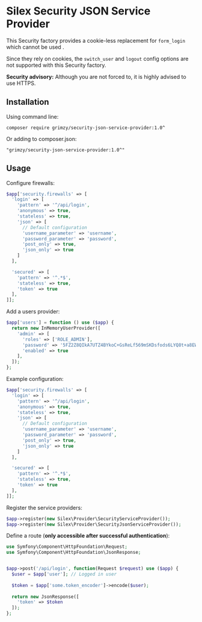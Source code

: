 # Silex Security JSON Service Provider

This Security factory provides a cookie-less replacement for `form_login` which cannot be used .

Since they rely on cookies, the `switch_user` and `logout` config options are not supported with this Security factory.

**Security advisory:** Although you are not forced to, it is highly advised to use HTTPS.

## Installation

Using command line:

```shell
composer require grimzy/security-json-service-provider:1.0^
```

Or adding to composer.json:

```
"grimzy/security-json-service-provider:1.0^"
```

## Usage

Configure firewalls:

```php
$app['security.firewalls' => [
  'login' => [
    'pattern' => '^/api/login',
    'anonymous' => true,
    'stateless' => true,
    'json' => [
      // Default configuration
      'username_parameter' => 'username',
      'password_parameter' => 'password',
      'post_only' => true,
      'json_only' => true
    ]
  ],

  'secured' => [
    'pattern' => '^.*$',
    'stateless' => true,
    'token' => true	
  ],
]];
```

Add a users provider:

```php
$app['users'] = function () use ($app) {
  return new InMemoryUserProvider([
    'admin' => [
      'roles' => ['ROLE_ADMIN'],
      'password' => '5FZ2Z8QIkA7UTZ4BYkoC+GsReLf569mSKDsfods6LYQ8t+a8EW9oaircfMpmaLbPBh4FOBiiFyLfuZmTSUwzZg==',	// foo
      'enabled' => true
    ],
  ]);
};
```

Example configuration:

```php
$app['security.firewalls' => [
  'login' => [
    'pattern' => '^/api/login',
    'anonymous' => true,
    'stateless' => true,
    'json' => [
      // Default configuration
      'username_parameter' => 'username',
      'password_parameter' => 'password',
      'post_only' => true,
      'json_only' => true
    ]
  ],

  'secured' => [
    'pattern' => '^.*$',
    'stateless' => true,
    'token' => true
  ],
]];
```

Register the service providers:

```php
$app->register(new Silex\Provider\SecurityServiceProvider());
$app->register(new Silex\Provider\SecurityJsonServiceProvider());
```

Define a route (**only accessible after successful authentication**):

```php
use Symfony\Component\HttpFoundation\Request;
use Symfony\Component\HttpFoundation\JsonResponse;


$app->post('/api/login', function(Request $request) use ($app) {
  $user = $app['user'];	// Logged in user
  
  $token = $app['some.token_encoder']->encode($user);
  
  return new JsonResponse([
    'token' => $token
  ]);
};
```